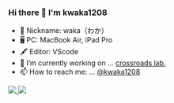 ### Hi there 👋 I'm kwaka1208

- 💖 Nickname: waka（わか）
- 🖥 PC: MacBook Air, iPad Pro
- 🖋 Editor: VScode
- 🔭 I’m currently working on ... [crossroads lab.](https://crssrds.jp/)
- 📫 How to reach me: ... [@kwaka1208](https://twitter.com/kwaka1208)

<div align="left">
  <a href="https://github.com/kwaka1208">
    <img src="https://github-readme-stats.vercel.app/api/top-langs/?username=kwaka1208&layout=compact&theme=dracula&show_icons=true" />
  </a>
  <a href="https://github.com/kwaka1208">
    <img src="https://github-readme-stats.vercel.app/api?username=kwaka1208&hide=stars,issues&theme=dracula&show_icons=true&line_height=30" />
  </a>
</div>
